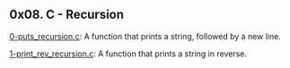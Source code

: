 ## 0x08. C - Recursion

[0-puts_recursion.c](./0-puts_recursion.c): A function that prints a string, followed by a new line.

[1-print_rev_recursion.c](./1-print_rev_recursion.c): A function that prints a string in reverse.


